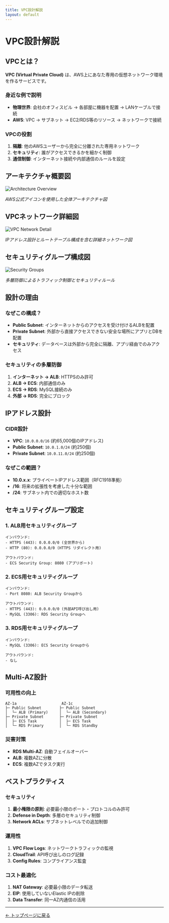 ```yaml
---
title: VPC設計解説
layout: default
---
```


# VPC設計解説

## VPCとは？

**VPC (Virtual Private Cloud)** は、AWS上にあなた専用の仮想ネットワーク環境を作るサービスです。

### 身近な例で説明
- **物理世界**: 会社のオフィスビル → 各部屋に機器を配置 → LANケーブルで接続
- **AWS**: VPC → サブネット → EC2/RDS等のリソース → ネットワークで接続

### VPCの役割
1. **隔離**: 他のAWSユーザーから完全に分離された専用ネットワーク
2. **セキュリティ**: 誰がアクセスできるかを細かく制御
3. **通信制御**: インターネット接続や内部通信のルールを設定

## アーキテクチャ概要図

![Architecture Overview](assets/images/architecture-overview.drawio)

*AWS公式アイコンを使用した全体アーキテクチャ図*

## VPCネットワーク詳細図

![VPC Network Detail](assets/images/vpc-network-detail.drawio)

*IPアドレス設計とルートテーブル構成を含む詳細ネットワーク図*

## セキュリティグループ構成図

![Security Groups](assets/images/security-groups.drawio)

*多層防御によるトラフィック制御とセキュリティルール*

## 設計の理由

### なぜこの構成？
- **Public Subnet**: インターネットからのアクセスを受け付けるALBを配置
- **Private Subnet**: 外部から直接アクセスできない安全な場所にアプリとDBを配置
- **セキュリティ**: データベースは外部から完全に隔離、アプリ経由でのみアクセス

### セキュリティの多層防御
1. **インターネット → ALB**: HTTPSのみ許可
2. **ALB → ECS**: 内部通信のみ
3. **ECS → RDS**: MySQL接続のみ
4. **外部 → RDS**: 完全にブロック

## IPアドレス設計

### CIDR設計
- **VPC**: `10.0.0.0/16` (約65,000個のIPアドレス)
- **Public Subnet**: `10.0.1.0/24` (約250個)
- **Private Subnet**: `10.0.11.0/24` (約250個)

### なぜこの範囲？
- **10.0.x.x**: プライベートIPアドレス範囲（RFC1918準拠）
- **/16**: 将来の拡張性を考慮した十分な範囲
- **/24**: サブネット内での適切なホスト数

## セキュリティグループ設定

### 1. ALB用セキュリティグループ
```
インバウンド:
- HTTPS (443): 0.0.0.0/0 (全世界から)
- HTTP (80): 0.0.0.0/0 (HTTPS リダイレクト用)

アウトバウンド:
- ECS Security Group: 8080 (アプリポート)
```

### 2. ECS用セキュリティグループ
```
インバウンド:
- Port 8080: ALB Security Groupから

アウトバウンド:
- HTTPS (443): 0.0.0.0/0 (外部API呼び出し用)
- MySQL (3306): RDS Security Groupへ
```

### 3. RDS用セキュリティグループ
```
インバウンド:
- MySQL (3306): ECS Security Groupから

アウトバウンド:
- なし
```

## Multi-AZ設計

### 可用性の向上
```
AZ-1a                    AZ-1c
├─ Public Subnet        ├─ Public Subnet
│  └─ ALB (Primary)     │  └─ ALB (Secondary)
├─ Private Subnet       ├─ Private Subnet  
│  ├─ ECS Task          │  ├─ ECS Task
│  └─ RDS Primary       │  └─ RDS Standby
```

### 災害対策
- **RDS Multi-AZ**: 自動フェイルオーバー
- **ALB**: 複数AZに分散
- **ECS**: 複数AZでタスク実行

## ベストプラクティス

### セキュリティ
1. **最小権限の原則**: 必要最小限のポート・プロトコルのみ許可
2. **Defense in Depth**: 多層のセキュリティ制御
3. **Network ACLs**: サブネットレベルでの追加制御

### 運用性
1. **VPC Flow Logs**: ネットワークトラフィックの監視
2. **CloudTrail**: API呼び出しのログ記録
3. **Config Rules**: コンプライアンス監査

### コスト最適化
1. **NAT Gateway**: 必要最小限のデータ転送
2. **EIP**: 使用していないElastic IPの削除
3. **Data Transfer**: 同一AZ内通信の活用

---

[← トップページに戻る](index.html)
